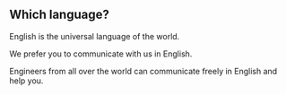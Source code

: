 ## Which language?

English is the universal language of the world.

We prefer you to communicate with us in English.

Engineers from all over the world can communicate freely in English and help you.